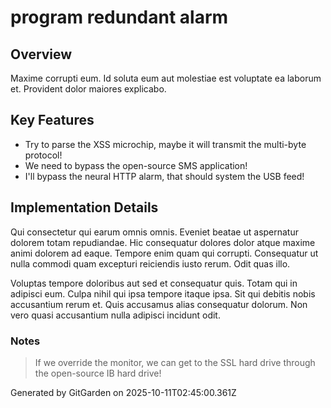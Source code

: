 # program redundant alarm

## Overview
Maxime corrupti eum. Id soluta eum aut molestiae est voluptate ea laborum et. Provident dolor maiores explicabo.

## Key Features
- Try to parse the XSS microchip, maybe it will transmit the multi-byte protocol!
- We need to bypass the open-source SMS application!
- I'll bypass the neural HTTP alarm, that should system the USB feed!

## Implementation Details
Qui consectetur qui earum omnis omnis. Eveniet beatae ut aspernatur dolorem totam repudiandae. Hic consequatur dolores dolor atque maxime animi dolorem ad eaque. Tempore enim quam qui corrupti. Consequatur ut nulla commodi quam excepturi reiciendis iusto rerum. Odit quas illo.
 Voluptas tempore doloribus aut sed et consequatur quis. Totam qui in adipisci eum. Culpa nihil qui ipsa tempore itaque ipsa. Sit qui debitis nobis accusantium rerum et. Quis accusamus alias consequatur dolorum. Non vero quasi accusantium nulla adipisci incidunt odit.

### Notes
> If we override the monitor, we can get to the SSL hard drive through the open-source IB hard drive!

Generated by GitGarden on 2025-10-11T02:45:00.361Z